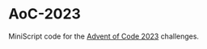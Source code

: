 # AoC-2023

MiniScript code for the [Advent of Code 2023](https://adventofcode.com/2023) challenges.
